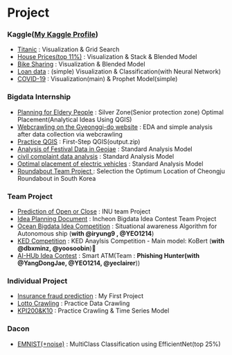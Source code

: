 # Project
### Kaggle(<a href='https://www.kaggle.com/winston1214'>My Kaggle Profile</a>)
- <a href='https://www.kaggle.com/winston1214/titanic-first-kaggle'>Titanic</a> : Visualization & Grid Search
- <a href='https://www.kaggle.com/winston1214/housing-second-kaggle'>House Prices(top 11%)</a> : Visualization & Stack & Blended Model
- <a href='https://www.kaggle.com/winston1214/bike-sharing-third-kaggle'>Bike Sharing</a> : Visualization & Blended Model
- <a href='https://www.kaggle.com/winston1214/loan-data-simple-analysis'>Loan data</a> : (simple) Visualization & Classification(with Neural Network)
- <a href='https://www.kaggle.com/winston1214/covid-19-kor-eng-ver'>COVID-19</a> : Visualization(main) & Prophet Model(simple)


### Bigdata Internship
- <a href='https://github.com/winston1214/project/tree/master/Planning%20for%20eldery%20people'>Planning for Eldery People</a> : Silver Zone(Senior protection zone) Optimal Placement(Analytical Ideas Using QGIS)
- <a href='https://github.com/winston1214/project/tree/master/gyonggi_crawling'>Webcrawling on the Gyeonggi-do website</a> : EDA and simple analysis after data collection via webcrawling
- <a href='https://github.com/winston1214/project/tree/master/qgis%20project_mini'>Practice QGIS</a> : First-Step QGIS(output.zip)</a>
- <a href='https://github.com/winston1214/project/tree/master/%EA%B1%B0%EC%A0%9C%20%EC%B6%95%EC%A0%9C%20%EB%B6%84%EC%84%9D%5B%ED%91%9C%EC%A4%80%EB%B6%84%EC%84%9D%EB%AA%A8%EB%8D%B8%5D'>Analysis of Festival Data in Geojae</a> : Standard Analysis Model
- <a href='https://github.com/winston1214/project/tree/master/%EB%AF%BC%EC%9B%90%EB%B6%84%EC%84%9D(%ED%91%9C%EC%A4%80%EB%B6%84%EC%84%9D%EB%AA%A8%EB%8D%B8)'>civil complaint data analysis</a> : Standard Analysis Model
- <a href='https://github.com/winston1214/project/tree/master/%EC%A0%84%EA%B8%B0%EC%B0%A8%20%EC%B5%9C%EC%A0%81%20%EB%B0%B0%EC%B9%98(%ED%91%9C%EC%A4%80%EB%B6%84%EC%84%9D%EB%AA%A8%EB%8D%B8)'>Optimal placement of electric vehicles</a> : Standard Analysis Model
- <a href='https://github.com/winston1214/project/tree/master/Select%20optimal%20location%20for%20roundabout'>Roundabout Team Project </a> : Selection the Optimum Location of Cheongju Roundabout in South Korea

### Team Project
- <a href='https://github.com/winston1214/project/tree/master/hospital%20opening%20or%20closing%20forecast'>Prediction of Open or Close</a> : INU team Project
- <a href='https://github.com/winston1214/project/tree/master/%EC%95%84%EC%9D%B4%EB%94%94%EC%96%B4%20%EA%B8%B0%ED%9A%8D%EC%84%9C'>Idea Planning Document</a> : Incheon Bigdata Idea Contest Team Project
- <a href='https://github.com/winston1214/project/tree/master/%ED%95%B4%EC%96%91%EC%88%98%EC%82%B0%20%EB%B9%85%EB%8D%B0%EC%9D%B4%ED%84%B0%20%EC%95%84%EC%9D%B4%EB%94%94%EC%96%B4%20%EA%B3%B5%EB%AA%A8%EC%A0%84'>Ocean Bigdata Idea Competition</a> : Situational awareness Algorithm for Autonomous ship (**with @iryung9 , @YEO1214**)
- <a href='https://github.com/winston1214/project/tree/master/KED'>KED Competition</a> : KED Anaylsis Competition - Main model: KoBert (**with @dbxminz, @yoosoobin**)🥈
- <a href='https://github.com/winston1214/project/tree/master/AI_HUB_IDEA_CONTEST2021'>AI-HUb Idea Contest</a> : Smart ATM(Team : **Phishing Hunter(with @YangDongJae, @YEO1214, @yeclairer**))

### Individual Project
- <a href='https://github.com/winston1214/project/tree/master/Insurance%20fraud%20prediction'>Insurance fraud prediction</a> : My First Project
- <a href='https://github.com/winston1214/project/blob/master/Lotto.ipynb'>Lotto Crawling</a> : Practice Data Crawling
- <a href='https://github.com/winston1214/project/blob/master/kospi200_k10_crawling.ipynb'>KPI200&K10</a> : Practice Crawling & Time Series Model

### Dacon
- <a href='https://dacon.io/competitions/official/235697/overview/description'>EMNIST(+noise)</a> : MultiClass Classification using EfficientNet(top 25%)

